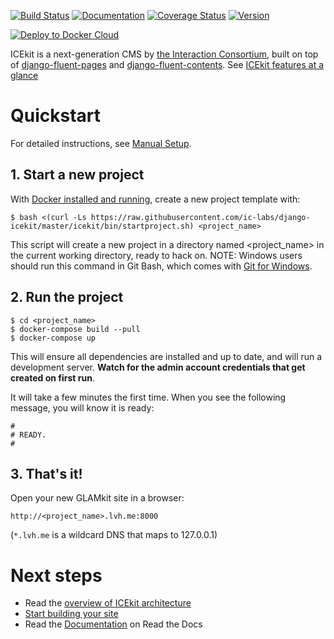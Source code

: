 [![Build Status](https://img.shields.io/travis/ic-labs/django-icekit.svg)](https://travis-ci.org/ic-labs/django-icekit)
[![Documentation](https://readthedocs.org/projects/icekit/badge/)](https://icekit.readthedocs.io/)
[![Coverage Status](https://img.shields.io/coveralls/ic-labs/django-icekit.svg)](https://coveralls.io/github/ic-labs/django-icekit)
[![Version](https://img.shields.io/pypi/v/django-icekit.svg)](https://pypi.python.org/pypi/django-icekit)

[![Deploy to Docker Cloud](https://files.cloud.docker.com/images/deploy-to-dockercloud.svg)](https://cloud.docker.com/stack/deploy/)

ICEkit is a next-generation CMS by [the Interaction Consortium], built on top of
[django-fluent-pages] and [django-fluent-contents]. See [ICEkit features at a
glance](docs/intro/features.md)


# Quickstart
<!-- keep identical with docs/intro/install.md, except for link relativity. -->

For detailed instructions, see [Manual Setup](docs/intro/manual-setup.md).

## 1. Start a new project

With [Docker installed and running](docs/intro/docker.md),
create a new project template with:

    $ bash <(curl -Ls https://raw.githubusercontent.com/ic-labs/django-icekit/master/icekit/bin/startproject.sh) <project_name>

This script will create a new project in a directory named <project_name> in
the current working directory, ready to hack on. NOTE: Windows users should
run this command in Git Bash, which comes with
[Git for Windows](https://git-for-windows.github.io/).


## 2. Run the project

    $ cd <project_name>
    $ docker-compose build --pull
    $ docker-compose up

This will ensure all dependencies are installed and up to date, and will run
a development server. <strong>Watch for the admin account credentials that get created on first run</strong>.</p>

It will take a few minutes the first time. When you see the following message, you will know it is ready:

    #
    # READY.
    #

## 3. That's it!

Open your new GLAMkit site in a browser:

    http://<project_name>.lvh.me:8000

(`*.lvh.me` is a wildcard DNS that maps to 127.0.0.1)

# Next steps

* Read the [overview of ICEkit architecture](docs/intro/architecture.md)
* [Start building your site](docs/howto/start.md)
* Read the [Documentation](http://icekit.readthedocs.io) on Read the Docs

<!-- editors guide -->

[django-fluent-contents]: https://github.com/edoburu/django-fluent-contents
[django-fluent-pages]: https://github.com/edoburu/django-fluent-pages
[the Interaction Consortium]: http://interaction.net.au
